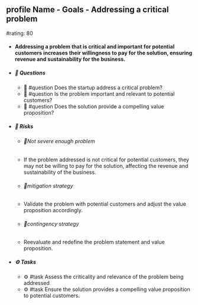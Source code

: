 ## profile Name - Goals - Addressing a critical problem
#rating: 80
- #### Addressing a problem that is critical and important for potential customers increases their willingness to pay for the solution, ensuring revenue and sustainability for the business.
- ##### 💭 Questions
  - 💭 #question Does the startup address a critical problem?
  - 💭 #question Is the problem important and relevant to potential customers?
  - 💭 #question Does the solution provide a compelling value proposition?
- ##### 🚨 Risks
  - ###### 🚨Not severe enough problem
  - If the problem addressed is not critical for potential customers, they may not be willing to pay for the solution, affecting the revenue and sustainability of the business.
  - ###### 🚨mitigation strategy
  - Validate the problem with potential customers and adjust the value proposition accordingly.
  - ###### 🚨contingency strategy
  - Reevaluate and redefine the problem statement and value proposition.
- ##### ⚙️ Tasks
  - ⚙️ #task Assess the criticality and relevance of the problem being addressed
  - ⚙️ #task  Ensure the solution provides a compelling value proposition to potential customers.


